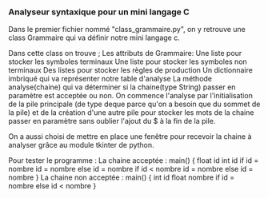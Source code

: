 ### Analyseur syntaxique pour un mini langage C

Dans le premier fichier nommé "class_grammaire.py", on y retrouve une class Grammaire qui va définir notre mini langage c.

Dans cette class on trouve ;
Les attributs de Grammaire:
Une liste pour stocker les symboles terminaux
Une liste pour stocker les symboles non terminaux
Des listes pour stocker les règles de production
Un dictionnaire imbriqué qui va représenter notre table d'analyse
 La méthode analyse(chaine) qui va déterminer si la  chaine(type String) passer en paramètre est acceptée ou non. On commence l'analyse par l'initialisation de la pile principale (de type deque parce qu'on a besoin que du sommet de la pile) et de la création d'une autre pile pour stocker les mots de la chaine passer en paramètre sans oublier l'ajout du $ à la fin de la pile.

On a aussi choisi de mettre en place une fenêtre pour recevoir la chaine à analyser grâce au module tkinter de python.

Pour tester le programme :
  La chaine acceptée : main() { float id int id if id = nombre id = nombre else id = nombre if id < nombre id = nombre else id = nombre }
  La chaine non acceptée : main() { int id float nombre if id = nombre else id < nombre }
